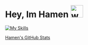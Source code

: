 # Hey, Im Hamen <img src="https://user-images.githubusercontent.com/72663882/171687151-bb31c996-c9d2-49c8-b593-734946893b23.gif" alt="waving hand gif" aria-hidden="true" width="40" />

[![My Skills](https://skillicons.dev/icons?i=html,cpp,js,c,ruby,css,php,typescript,python,r,go,bash,rust,unrealengine,bootstrap)](#)

[Hamen's GitHub Stats](https://github-readme-stats.vercel.app/api?username=nohamen=icons=true&theme=swift)
